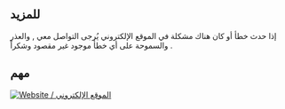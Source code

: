 
## للمزيد
إذا حدث خطأ أو كان هناك مشكلة في الموقع الإلكتروني يُرجى التواصل معي , والعذر والسموحة على أي خطأ موجود غير مقصود وشكراً .
## مهم
[![Website / الموقع الإلكتروني](https://img.shields.io/badge/Website-%2312100E.svg?style=for-the-badge&logo=google-chrome&logoColor=red)](https://saad711t.github.io/adkharwb/)
